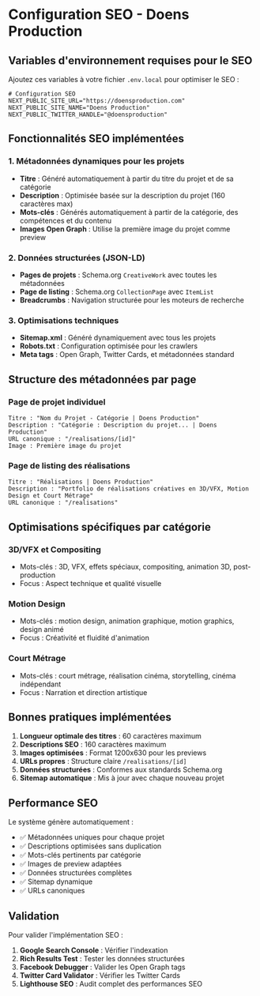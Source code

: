 # Configuration SEO - Doens Production

## Variables d'environnement requises pour le SEO

Ajoutez ces variables à votre fichier `.env.local` pour optimiser le SEO :

```env
# Configuration SEO
NEXT_PUBLIC_SITE_URL="https://doensproduction.com"
NEXT_PUBLIC_SITE_NAME="Doens Production"
NEXT_PUBLIC_TWITTER_HANDLE="@doensproduction"
```

## Fonctionnalités SEO implémentées

### 1. Métadonnées dynamiques pour les projets

- **Titre** : Généré automatiquement à partir du titre du projet et de sa catégorie
- **Description** : Optimisée basée sur la description du projet (160 caractères max)
- **Mots-clés** : Générés automatiquement à partir de la catégorie, des compétences et du contenu
- **Images Open Graph** : Utilise la première image du projet comme preview

### 2. Données structurées (JSON-LD)

- **Pages de projets** : Schema.org `CreativeWork` avec toutes les métadonnées
- **Page de listing** : Schema.org `CollectionPage` avec `ItemList`
- **Breadcrumbs** : Navigation structurée pour les moteurs de recherche

### 3. Optimisations techniques

- **Sitemap.xml** : Généré dynamiquement avec tous les projets
- **Robots.txt** : Configuration optimisée pour les crawlers
- **Meta tags** : Open Graph, Twitter Cards, et métadonnées standard

## Structure des métadonnées par page

### Page de projet individuel

```
Titre : "Nom du Projet - Catégorie | Doens Production"
Description : "Catégorie : Description du projet... | Doens Production"
URL canonique : "/realisations/[id]"
Image : Première image du projet
```

### Page de listing des réalisations

```
Titre : "Réalisations | Doens Production"
Description : "Portfolio de réalisations créatives en 3D/VFX, Motion Design et Court Métrage"
URL canonique : "/realisations"
```

## Optimisations spécifiques par catégorie

### 3D/VFX et Compositing

- Mots-clés : 3D, VFX, effets spéciaux, compositing, animation 3D, post-production
- Focus : Aspect technique et qualité visuelle

### Motion Design

- Mots-clés : motion design, animation graphique, motion graphics, design animé
- Focus : Créativité et fluidité d'animation

### Court Métrage

- Mots-clés : court métrage, réalisation cinéma, storytelling, cinéma indépendant
- Focus : Narration et direction artistique

## Bonnes pratiques implémentées

1. **Longueur optimale des titres** : 60 caractères maximum
2. **Descriptions SEO** : 160 caractères maximum
3. **Images optimisées** : Format 1200x630 pour les previews
4. **URLs propres** : Structure claire `/realisations/[id]`
5. **Données structurées** : Conformes aux standards Schema.org
6. **Sitemap automatique** : Mis à jour avec chaque nouveau projet

## Performance SEO

Le système génère automatiquement :

- ✅ Métadonnées uniques pour chaque projet
- ✅ Descriptions optimisées sans duplication
- ✅ Mots-clés pertinents par catégorie
- ✅ Images de preview adaptées
- ✅ Données structurées complètes
- ✅ Sitemap dynamique
- ✅ URLs canoniques

## Validation

Pour valider l'implémentation SEO :

1. **Google Search Console** : Vérifier l'indexation
2. **Rich Results Test** : Tester les données structurées
3. **Facebook Debugger** : Valider les Open Graph tags
4. **Twitter Card Validator** : Vérifier les Twitter Cards
5. **Lighthouse SEO** : Audit complet des performances SEO

